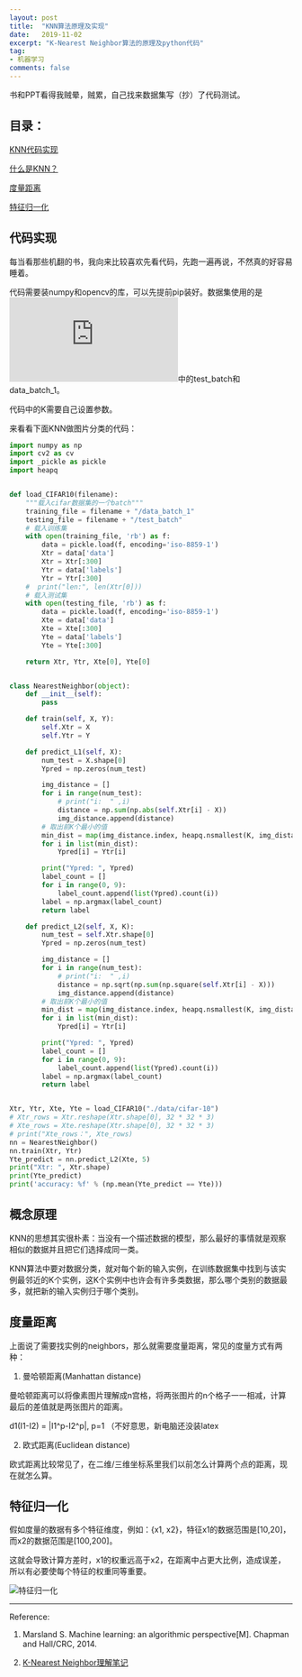 ```yaml
---
layout: post
title:  "KNN算法原理及实现"
date:   2019-11-02
excerpt: "K-Nearest Neighbor算法的原理及python代码"
tag:
- 机器学习
comments: false
---
```


书和PPT看得我贼晕，贼累，自己找来数据集写（抄）了代码测试。

## 目录：

[KNN代码实现](#代码实现)

[什么是KNN？](#概念原理)

[度量距离](#度量距离)

[特征归一化](#特征归一化)

<span id="代码实现">

## 代码实现

每当看那些机翻的书，我向来比较喜欢先看代码，先跑一遍再说，不然真的好容易睡着。

代码需要装numpy和opencv的库，可以先提前pip装好。数据集使用的是![The CIFAR-10 dataset](https://www.cs.toronto.edu/~kriz/cifar.html)中的test_batch和data_batch_1。

代码中的K需要自己设置参数。

来看看下面KNN做图片分类的代码：

``` python
import numpy as np
import cv2 as cv
import _pickle as pickle
import heapq


def load_CIFAR10(filename):
    """载入cifar数据集的一个batch"""
    training_file = filename + "/data_batch_1"
    testing_file = filename + "/test_batch"
    # 载入训练集
    with open(training_file, 'rb') as f:
        data = pickle.load(f, encoding='iso-8859-1')
        Xtr = data['data']
        Xtr = Xtr[:300]
        Ytr = data['labels']
        Ytr = Ytr[:300]
    #  print("len:", len(Xtr[0]))
    # 载入测试集
    with open(testing_file, 'rb') as f:
        data = pickle.load(f, encoding='iso-8859-1')
        Xte = data['data']
        Xte = Xte[:300]
        Yte = data['labels']
        Yte = Yte[:300]

    return Xtr, Ytr, Xte[0], Yte[0]


class NearestNeighbor(object):
    def __init__(self):
        pass

    def train(self, X, Y):
        self.Xtr = X
        self.Ytr = Y

    def predict_L1(self, X):
        num_test = X.shape[0]
        Ypred = np.zeros(num_test)

        img_distance = []
        for i in range(num_test):
            # print("i:  " ,i)
            distance = np.sum(np.abs(self.Xtr[i] - X))
            img_distance.append(distance)
        # 取出前K个最小的值
        min_dist = map(img_distance.index, heapq.nsmallest(K, img_distance))
        for i in list(min_dist):
            Ypred[i] = Ytr[i]

        print("Ypred: ", Ypred)
        label_count = []
        for i in range(0, 9):
            label_count.append(list(Ypred).count(i))
        label = np.argmax(label_count)
        return label

    def predict_L2(self, X, K):
        num_test = self.Xtr.shape[0]
        Ypred = np.zeros(num_test)

        img_distance = []
        for i in range(num_test):
            # print("i:  " ,i)
            distance = np.sqrt(np.sum(np.square(self.Xtr[i] - X)))
            img_distance.append(distance)
        # 取出前K个最小的值
        min_dist = map(img_distance.index, heapq.nsmallest(K, img_distance))
        for i in list(min_dist):
            Ypred[i] = Ytr[i]

        print("Ypred: ", Ypred)
        label_count = []
        for i in range(0, 9):
            label_count.append(list(Ypred).count(i))
        label = np.argmax(label_count)
        return label


Xtr, Ytr, Xte, Yte = load_CIFAR10("./data/cifar-10")
# Xtr_rows = Xtr.reshape(Xtr.shape[0], 32 * 32 * 3)
# Xte_rows = Xte.reshape(Xtr.shape[0], 32 * 32 * 3)
# print("Xte_rows：", Xte_rows)
nn = NearestNeighbor()
nn.train(Xtr, Ytr)
Yte_predict = nn.predict_L2(Xte, 5)
print("Xtr: ", Xtr.shape)
print(Yte_predict)
print('accuracy: %f' % (np.mean(Yte_predict == Yte)))
```

<span id="概念原理">

## 概念原理

KNN的思想其实很朴素：当没有一个描述数据的模型，那么最好的事情就是观察相似的数据并且把它们选择成同一类。

KNN算法中要对数据分类，就对每个新的输入实例，在训练数据集中找到与该实例最邻近的K个实例，这K个实例中也许会有许多类数据，那么哪个类别的数据最多，就把新的输入实例归于哪个类别。

<span id="度量距离">

## 度量距离

上面说了需要找实例的neighbors，那么就需要度量距离，常见的度量方式有两种：

1. 曼哈顿距离(Manhattan distance)

曼哈顿距离可以将像素图片理解成n宫格，将两张图片的n个格子一一相减，计算最后的差值就是两张图片的距离。

d1(I1-I2) = |I1^p-I2^p|, p=1 （不好意思，新电脑还没装latex

2. 欧式距离(Euclidean  distance)

欧式距离比较常见了，在二维/三维坐标系里我们以前怎么计算两个点的距离，现在就怎么算。

<span id="特征归一化">

## 特征归一化

假如度量的数据有多个特征维度，例如：{x1, x2}，特征x1的数据范围是[10,20]，而x2的数据范围是[100,200]。

这就会导致计算方差时，x1的权重远高于x2，在距离中占更大比例，造成误差，所以有必要使每个特征的权重同等重要。

![特征归一化](https://yawwq.github.io/assets/img/最大二分匹配与匈牙利算法/特征归一化.png)

***

Reference:

1. Marsland S. Machine learning: an algorithmic perspective[M]. Chapman and Hall/CRC, 2014.

2. [K-Nearest Neighbor理解笔记](https://blog.csdn.net/weixin_38419133/article/details/90814431#%23K%E8%BF%91%E9%82%BB%E7%AE%97%E6%B3%95%EF%BC%88K-Nearest%20Neighbor%EF%BC%89)

